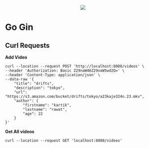 <p align="center"> <img src="https://miro.medium.com/max/900/1*r72eZxfLab9ZQP6R6xJ1tg.png"> </p>

# Go Gin

## Curl Requests

<b> Add Video </b>

```shell
curl --location --request POST 'http://localhost:8080/videos' \
--header 'Authorization: Basic Z29naW46Z29naW5wd2Q=' \
--header 'Content-Type: application/json' \
--data-raw '{
    "title": "drifts",
    "description": "tokyo",
    "url": "https://s3.amazon.com/bucket/drifts/tokyo/a23kaje324n.23.mkv",
    "author": {
        "firstname": "kartik",
        "lastname": "rawat",
        "age": 22
    }
}'
```

<b>Get All videos</b>

```shell
curl --location --request GET 'localhost:8080/videos'
```
